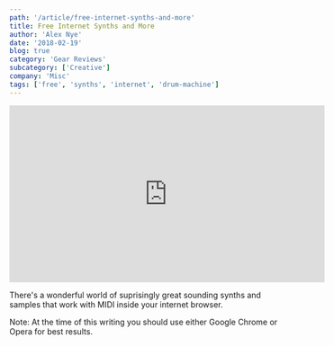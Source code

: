 ```yaml
---
path: '/article/free-internet-synths-and-more'
title: Free Internet Synths and More
author: 'Alex Nye'
date: '2018-02-19'
blog: true
category: 'Gear Reviews'
subcategory: ['Creative']
company: 'Misc'
tags: ['free', 'synths', 'internet', 'drum-machine']
---
```


<iframe width="560" height="315" src="https://www.youtube-nocookie.com/embed/ju-X4Amhm78?html5=1" frameborder="0" allow="autoplay; encrypted-media" allowfullscreen></iframe>

There's a wonderful world of suprisingly great sounding synths and samples that work with MIDI inside your internet browser.

Note: At the time of this writing you should use either Google Chrome or Opera for best results.
